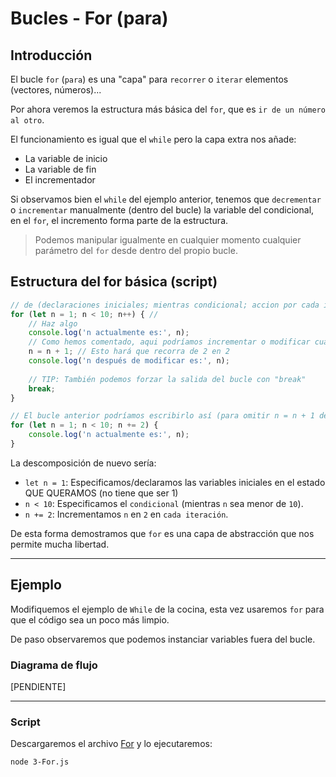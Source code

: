 # Bucles - For (para)

## Introducción

El bucle `for` (`para`) es una "capa" para `recorrer` o `iterar` elementos (vectores, números)...

Por ahora veremos la estructura más básica del `for`, que es `ir de un número al otro`.

El funcionamiento es igual que el `while` pero la capa extra nos añade:
- La variable de inicio
- La variable de fin
- El incrementador

Si observamos bien el `while` del ejemplo anterior, tenemos que `decrementar` o `incrementar` manualmente (dentro del bucle) la variable del condicional, en el `for`, el incremento forma parte de la estructura.

> Podemos manipular igualmente en cualquier momento cualquier parámetro del `for` desde dentro del propio bucle.


## Estructura del for básica (script)

```js
// de (declaraciones iniciales; mientras condicional; accion por cada iteración) {
for (let n = 1; n < 10; n++) { // 
    // Haz algo
    console.log('n actualmente es:', n);
    // Como hemos comentado, aqui podríamos incrementar o modificar cualquier parámetro (siempre y cuándo sean variables)
    n = n + 1; // Esto hará que recorra de 2 en 2
    console.log('n después de modificar es:', n);
    
    // TIP: También podemos forzar la salida del bucle con "break"
    break;
}

// El bucle anterior podríamos escribirlo así (para omitir n = n + 1 dentro del bucle):
for (let n = 1; n < 10; n += 2) {
    console.log('n actualmente es:', n);
}
```

La descomposición de nuevo sería:
- `let n = 1`: Especificamos/declaramos las variables iniciales en el estado QUE QUERAMOS (no tiene que ser 1)
- `n < 10`: Especificamos el `condicional` (mientras `n` sea menor de `10`).
- `n += 2`: Incrementamos `n` en `2` en `cada iteración`.


De esta forma demostramos que `for` es una capa de abstracción que nos permite mucha libertad.

---------------------------------

## Ejemplo

Modifiquemos el ejemplo de `While` de la cocina, esta vez usaremos `for` para que el código sea un poco más limpio.

De paso observaremos que podemos instanciar variables fuera del bucle.

### Diagrama de flujo

[PENDIENTE]

---------------------------------

### Script

Descargaremos el archivo [For](/Ejemplos/3-Bucles/3-For/3-For.js) y lo ejecutaremos:

```bash
node 3-For.js
```
